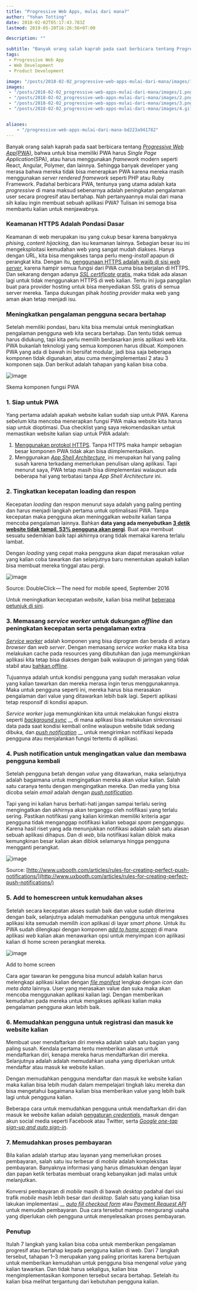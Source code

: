 ```yaml
---
title: "Progressive Web Apps, mulai dari mana?"
author: "Yohan Totting"
date: 2018-02-02T05:17:43.783Z
lastmod: 2019-05-20T16:26:56+07:00

description: ""

subtitle: "Banyak orang salah kaprah pada saat berbicara tentang Progressive Web App(PWA), bahwa untuk bisa memiliki PWA harus Single Page…"
tags:
 - Progressive Web App 
 - Web Development 
 - Product Development 

image: "/posts/2018-02-02_progressive-web-apps-mulai-dari-mana/images/1.png" 
images:
 - "/posts/2018-02-02_progressive-web-apps-mulai-dari-mana/images/1.png" 
 - "/posts/2018-02-02_progressive-web-apps-mulai-dari-mana/images/2.png" 
 - "/posts/2018-02-02_progressive-web-apps-mulai-dari-mana/images/3.png" 
 - "/posts/2018-02-02_progressive-web-apps-mulai-dari-mana/images/4.gif" 


aliases:
    - "/progressive-web-apps-mulai-dari-mana-bd223a941782"
---
```


Banyak orang salah kaprah pada saat berbicara tentang [_Progressive Web App_(PWA)](https://developers.google.com/web/progressive-web-apps/), bahwa untuk bisa memiliki PWA harus _Single Page Application_(SPA), atau harus menggunakan _framework_ modern seperti React, Angular, Polymer, dan lainnya. Sehingga banyak developer yang merasa bahwa mereka tidak bisa menerapkan PWA karena mereka masih menggunakan _server rendered framework_ seperti PHP atau Ruby Framework. Padahal berbicara PWA, tentunya yang utama adalah kata _progressive_ di mana maksud sebenarnya adalah peningkatan pengalaman user secara progresif atau bertahap. Nah pertanyaannya mulai dari mana sih kalau ingin membuat sebuah aplikasi PWA? Tulisan ini semoga bisa membantu kalian untuk menjawabnya.

### **Keamanan HTTPS Adalah Pondasi Dasar**

Keamanan di web merupakan isu yang cukup besar karena banyaknya _phising_, _content hijacking_, dan isu keamanan lainnya. Sebagian besar isu ini mengeksploitasi kemudahan web yang sangat mudah diakses. Hanya dengan URL, kita bisa mengakses tanpa perlu meng-_install_ apapun di perangkat kita. Dengan itu, [penggunaan HTTPS adalah wajib di sisi _web server_](https://developers.google.com/web/fundamentals/security/encrypt-in-transit/why-https), karena hampir semua fungsi dari PWA cuma bisa berjalan di HTTPS. Dan sekarang dengan adanya [_SSL certificate_ gratis](https://letsencrypt.org/), maka tidak ada alasan lagi untuk tidak menggunakan HTTPS di web kalian. Tentu ini juga panggilan buat para provider hosting untuk bisa menyediakan SSL gratis di semua server mereka. Tanpa dukungan pihak _hosting provider_ maka web yang aman akan tetap menjadi isu.

### Meningkatkan pengalaman pengguna secara bertahap

Setelah memiliki pondasi, baru kita bisa memulai untuk meningkatkan pengalaman pengguna web kita secara bertahap. Dan tentu tidak semua harus didukung, tapi kita perlu memilih berdasarkan jenis aplikasi web kita. PWA bukanlah teknologi yang semua komponen harus dibuat. Komponen PWA yang ada di bawah ini bersifat modular, jadi bisa saja beberapa komponen tidak digunakan, atau cuma mengimplementasi 2 atau 3 komponen saja. Dan berikut adalah tahapan yang kalian bisa coba.




![image](/posts/2018-02-02_progressive-web-apps-mulai-dari-mana/images/1.png)

Skema komponen fungsi PWA



### 1. Siap untuk PWA

Yang pertama adalah apakah website kalian sudah siap untuk PWA. Karena sebelum kita mencoba menerapkan fungsi PWA maka website kita harus siap untuk dioptimasi. Dua checklist yang saya rekomendasikan untuk memastikan website kalian siap untuk PWA adalah:

1.  [Menggunakan protokol HTTPS](https://developers.google.com/web/fundamentals/security/encrypt-in-transit/enable-https). Tanpa HTTPS maka hampir sebagian besar komponen PWA tidak akan bisa diimplementasikan.
2.  Menggunakan [_App Shell Architecture_](https://developers.google.com/web/fundamentals/architecture/app-shell), ini merupakan hal yang paling susah karena terkadang memerlukan penulisan ulang aplikasi. Tapi menurut saya, PWA tetap masih bisa diimplementasi walaupun ada beberapa hal yang terbatasi tanpa _App Shell Architecture_ ini.

### 2. Tingkatkan kecepatan loading dan respon

Kecepatan _loading_ dan respon menurut saya adalah yang paling penting dan harus menjadi langkah pertama untuk optimalisasi PWA. Tanpa kecepatan maka pengguna akan meninggalkan _website_ kalian tanpa mencoba pengalaman lainnya. Bahkan **data yang ada menyebutkan** [**3 detik website tidak tampil, 53% pengguna akan pergi**](https://www.doubleclickbygoogle.com/articles/mobile-speed-matters/). Buat apa membuat sesuatu sedemikian baik tapi akhirnya orang tidak memakai karena terlalu lambat.

Dengan _loading_ yang cepat maka pengguna akan dapat merasakan _value_ yang kalian coba tawarkan dan selanjutnya baru menentukan apakah kalian bisa membuat mereka tinggal atau pergi.




![image](/posts/2018-02-02_progressive-web-apps-mulai-dari-mana/images/2.png)

Source: DoubleClick — The need for mobile speed, September 2016



Untuk meningkatkan kecepatan _website_, kalian bisa melihat [beberapa petunjuk di sini](https://developers.google.com/web/fundamentals/performance/rail).

### 3. Memasang _service worker_ untuk dukungan _offline_ dan peningkatan kecepatan serta pengalaman extra

[_Service worker_](https://developers.google.com/web/fundamentals/primers/service-workers/) adalah komponen yang bisa diprogram dan berada di antara _browser_ dan _web server_. Dengan memasang _service worker_ maka kita bisa melakukan cache pada resources yang dibutuhkan dan juga memungkinkan aplikasi kita tetap bisa diakses dengan baik walaupun di jaringan yang tidak stabil atau [bahkan _offline_](https://developers.google.com/web/fundamentals/instant-and-offline/offline-cookbook/).

Tujuannya adalah untuk kondisi pengguna yang sudah merasakan _value_ yang kalian tawarkan dan mereka merasa ingin terus menggunakannya. Maka untuk pengguna seperti ini, mereka harus bisa merasakan pengalaman dari value yang ditawarkan lebih baik lagi. Seperti aplikasi tetap responsif di kondisi apapun.

_Service worker_ juga memungkinkan kita untuk melakukan fungsi ekstra seperti [_background sync_](https://developers.google.com/web/updates/2015/12/background-sync) __ di mana aplikasi bisa melakukan sinkronisasi data pada saat kondisi kembali online walaupun website tidak sedang dibuka, dan [_push notification_](https://developers.google.com/web/updates/2015/03/push-notifications-on-the-open-web) __ untuk mengirimkan notifikasi kepada pengguna atau menjalankan fungsi tertentu di aplikasi.

### 4. Push notification untuk mengingatkan value dan membawa pengguna kembali

Setelah pengguna betah dengan _value_ yang ditawarkan, maka selanjutnya adalah bagaimana untuk mengingatkan mereka akan _value_ kalian. Salah satu caranya tentu dengan mengingatkan mereka. Dan media yang bisa dicoba selain _email_ adalah dengan [_push notification_](https://developers.google.com/web/fundamentals/push-notifications/).

Tapi yang ini kalian harus berhati-hati jangan sampai terlalu sering mengingatkan dan akhirnya akan terganggu oleh notifikasi yang terlalu sering. Pastikan notifikasi yang kalian kirimkan memiliki kriteria agar pengguna tidak menganggap notifikasi kalian sebagai _spam_ pengganggu. Karena hasil riset yang ada menunjukkan notifikasi adalah salah satu alasan sebuah aplikasi dihapus. Dan di _web_, bila notifikasi kalian diblok maka kemungkinan besar kalian akan diblok selamanya hingga pengguna mengganti perangkat.




![image](/posts/2018-02-02_progressive-web-apps-mulai-dari-mana/images/3.png)

Source: [http://www.uxbooth.com/articles/rules-for-creating-perfect-push-notifications/](http://www.uxbooth.com/articles/rules-for-creating-perfect-push-notifications/)



### 5. Add to homescreen untuk kemudahan akses

Setelah secara kecepatan akses sudah baik dan value sudah diterima dengan baik, selanjutnya adalah memudahkan pengguna untuk mengakses aplikasi kita semudah memilih _icon_ aplikasi di layar _smart phone_. Untuk itu PWA sudah dilengkapi dengan komponen [_add to home screen_](https://developers.google.com/web/fundamentals/app-install-banners/) di mana aplikasi _web_ kalian akan menawarkan opsi untuk menyimpan icon aplikasi kalian di home screen perangkat mereka.




![image](/posts/2018-02-02_progressive-web-apps-mulai-dari-mana/images/4.gif)

Add to home screen



Cara agar tawaran ke pengguna bisa muncul adalah kalian harus melengkapi aplikasi kalian dengan [_file manifest_](https://developers.google.com/web/fundamentals/web-app-manifest/) lengkap dengan _icon_ dan _meta data_ lainnya. User yang merasakan value dan suka maka akan mencoba menggunakan aplikasi kalian lagi. Dengan memberikan kemudahan pada mereka untuk mengakses aplikasi kalian maka pengalaman pengguna akan lebih baik.

### 6. Memudahkan pengguna untuk registrasi dan masuk ke website kalian

Membuat user mendaftarkan diri mereka adalah salah satu bagian yang paling susah. Kendala pertama tentu memberikan alasan untuk mendaftarkan diri, kenapa mereka harus mendaftarkan diri mereka. Selanjutnya adalah adalah memudahkan usaha yang diperlukan untuk mendaftar atau masuk ke website kalian.

Dengan memudahkan pengguna mendaftar dan masuk ke website kalian maka kalian bisa lebih mudah dalam mempelajari tingkah laku mereka dan bisa mengetahui bagaimana kalian bisa memberikan value yang lebih baik lagi untuk pengguna kalian.

Beberapa cara untuk memudahkan pengguna untuk mendaftarkan diri dan masuk ke website kalian adalah [pengaturan _credentials_](https://developers.google.com/web/fundamentals/security/credential-management/), masuk dengan akun social media seperti Facebook atau Twitter, serta [_Google one-tap sign-up and auto sign-in_](https://developers.google.com/identity/one-tap/web/).

### 7. Memudahkan proses pembayaran

Bila kalian adalah startup atau layanan yang memerlukan proses pembayaran, salah satu isu terbesar di _mobile_ adalah kompleksitas pembayaran. Banyaknya informasi yang harus dimasukkan dengan layar dan papan ketik terbatas membuat orang kebanyakan jadi malas untuk melanjutkan.

Konversi pembayaran di _mobile_ masih di bawah _desktop_ padahal dari sisi trafik _mobile_ masih lebih besar dari _desktop_. Salah satu yang kalian bisa lakukan implementasi __ [_auto fill checkout form_](https://developers.google.com/web/updates/2015/06/checkout-faster-with-autofill) atau [_Payment Request API_](https://developers.google.com/web/fundamentals/payments/) untuk memudah pembayaran. Dua cara tersebut mampu mengurangi usaha yang diperlukan oleh pengguna untuk menyelesaikan proses pembayaran.

### Penutup

Itulah 7 langkah yang kalian bisa coba untuk memberikan pengalaman progresif atau bertahap kepada pengguna kalian di web. Dari 7 langkah tersebut, tahapan 1–3 merupakan yang paling prioritas karena bertujuan untuk memberikan kemudahan untuk pengguna bisa mengenal _value_ yang kalian tawarkan. Dan tidak harus sekaligus, kalian bisa mengimplementasikan komponen tersebut secara bertahap. Setelah itu kalian bisa melihat tergantung dari kebutuhan pengguna kalian.
